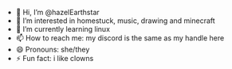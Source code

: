 - 👋 Hi, I’m @hazelEarthstar
- 👀 I’m interested in homestuck, music, drawing and minecraft
- 🌱 I’m currently learning linux
- 📫 How to reach me: my discord is the same as my handle here
- 😄 Pronouns: she/they
- ⚡ Fun fact: i like clowns

<!---
hazelEarthstar/hazelEarthstar is a ✨ special ✨ repository because its `README.md` (this file) appears on your GitHub profile.
You can click the Preview link to take a look at your changes.
--->
